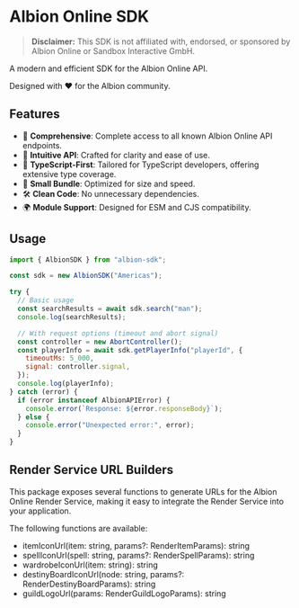 # Albion Online SDK

> **Disclaimer:** This SDK is not affiliated with, endorsed, or sponsored by
> Albion Online or Sandbox Interactive GmbH.

A modern and efficient SDK for the Albion Online API.

Designed with ❤️ for the Albion community.

## Features

- 🔎 **Comprehensive**: Complete access to all known Albion Online API
  endpoints.
- 📖 **Intuitive API**: Crafted for clarity and ease of use.
- 📘 **TypeScript-First**: Tailored for TypeScript developers, offering
  extensive type coverage.
- 🚀 **Small Bundle**: Optimized for size and speed.
- 🛠️ **Clean Code**: No unnecessary dependencies.
- 🌍 **Module Support**: Designed for ESM and CJS compatibility.

## Usage

```javascript
import { AlbionSDK } from "albion-sdk";

const sdk = new AlbionSDK("Americas");

try {
  // Basic usage
  const searchResults = await sdk.search("man");
  console.log(searchResults);

  // With request options (timeout and abort signal)
  const controller = new AbortController();
  const playerInfo = await sdk.getPlayerInfo("playerId", {
    timeoutMs: 5_000,
    signal: controller.signal,
  });
  console.log(playerInfo);
} catch (error) {
  if (error instanceof AlbionAPIError) {
    console.error(`Response: ${error.responseBody}`);
  } else {
    console.error("Unexpected error:", error);
  }
}
```

## Render Service URL Builders

This package exposes several functions to generate URLs for the Albion Online Render Service, making it easy to integrate the Render Service into your application.

The following functions are available:

- itemIconUrl(item: string, params?: RenderItemParams): string
- spellIconUrl(spell: string, params?: RenderSpellParams): string
- wardrobeIconUrl(item: string): string
- destinyBoardIconUrl(node: string, params?: RenderDestinyBoardParams): string
- guildLogoUrl(params: RenderGuildLogoParams): string
